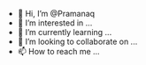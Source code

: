 - 👋 Hi, I’m @Pramanaq
- 👀 I’m interested in ...
- 🌱 I’m currently learning ...
- 💞️ I’m looking to collaborate on ...
- 📫 How to reach me ...

<!---
Pramanaq/Pramanaq is a ✨ special ✨ repository because its `README.md` (this file) appears on your GitHub profile.
You can click the Preview link to take a look at your changes.
--->
